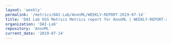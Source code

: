 ```yaml
---
layout: 'weekly'
permalink: '/metrics/DAI-Lab/AnonML/WEEKLY-REPORT-2019-07-14'
title: 'DAI Lab OSS Metrics Metrics report for AnonML | WEEKLY-REPORT-2019-07-14'
organization: 'DAI-Lab'
repository: 'AnonML'
current_date: '2019-07-14'
---
```

